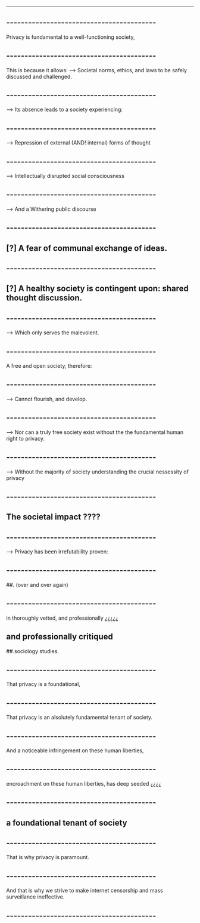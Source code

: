 

----
## ----------------------------------------- ##
Privacy is fundamental to a well-functioning society, 
## ----------------------------------------- ##
This is because it allows:
--> Societal norms, ethics, and laws to be safely discussed and challenged. 
## ----------------------------------------- ##
--> Its absence leads to a society experiencing:
## ----------------------------------------- ##
--> Repression of external (AND! internal) forms of thought
## ----------------------------------------- ##
--> Intellectually disrupted social  consciousness 
## ----------------------------------------- ##
--> And a Withering public discourse 
## ----------------------------------------- ##
##  [?] A fear of  communal exchange of ideas.
## ----------------------------------------- ##
##  [?] A healthy society is contingent upon: shared thought discussion.
## ----------------------------------------- ##
--> Which only serves the malevolent. 
## ----------------------------------------- ##
A free and open society, therefore:

## ----------------------------------------- ##
--> Cannot flourish, and develop.
## ----------------------------------------- ##
--> Nor can a truly free society exist 
without the the fundamental human right to privacy. 
## ----------------------------------------- ##
--> Without the majority of society understanding the crucial nessessity of privacy
## ----------------------------------------- ##
## The societal impact ???? 
## ----------------------------------------- ##
--> Privacy has been irrefutability proven:
## ----------------------------------------- ##
##. (over and over again)
## ----------------------------------------- ##
in thoroughly vetted, 
and professionally ¿¿¿¿¿ 
##  and professionally critiqued 
##.sociology studies.
## ----------------------------------------- ##
That privacy is a foundational, 
## ----------------------------------------- ##
That privacy is an alsolutely fundamemtal tenant of society.
## ----------------------------------------- ##
And a noticeable infringement 
on these human liberties, 
## ----------------------------------------- ##
encroachment on these human liberties, 
has deep seeded ¿¿¿¿
## ----------------------------------------- ##
##  a foundational tenant of society 
## ----------------------------------------- ##
That is why privacy is paramount.
## ----------------------------------------- ##
And that is why we strive to make 
internet censorship and 
mass surveillance ineffective. 
## ----------------------------------------- ##